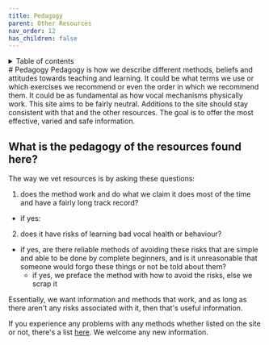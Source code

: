 ```yaml
---
title: Pedagogy
parent: Other Resources
nav_order: 12
has_children: false
---
```

<details closed markdown="block">
  <summary>
    Table of contents
  </summary>
{: .text-delta }
1. TOC
{:toc}
</details>
# Pedagogy
Pedagogy is how we describe different methods, beliefs and attitudes towards teaching and learning. It could be what terms we use or which exercises we recommend or even the order in which we recommend them. It could be as fundamental as how vocal mechanisms physically work. This site aims to be fairly neutral. Additions to the site should stay consistent with that and the other resources. The goal is to offer the most effective, varied and safe information.


## What is the pedagogy of the resources found here?

The way we vet resources is by asking these questions:
1. does the method work and do what we claim it does most of the time and have a fairly long track record?
  * if yes:
2. does it have risks of learning bad vocal health or behaviour?
  * if yes, are there reliable methods of avoiding these risks that are simple and able to be done by complete beginners, and is it unreasonable that someone would forgo these things or not be told about them?
    * if yes, we preface the method with how to avoid the risks, else we scrap it

Essentially, we want information and methods that work, and as long as there aren't any risks associated with it, then that's useful information.

If you experience any problems with any methods whether listed on the site or not, there's a list [here](/wiki/pages/other-resources/questionable-exercises). We welcome any new information.
